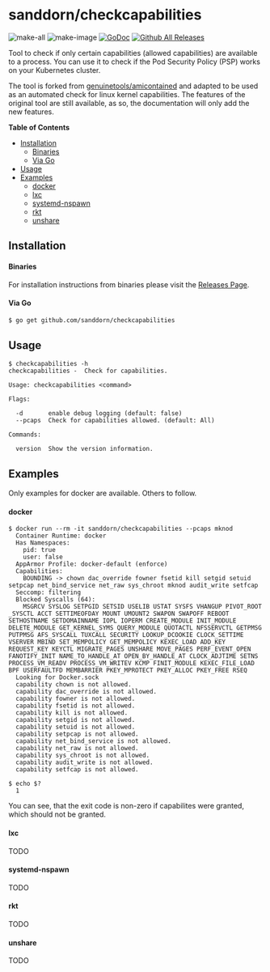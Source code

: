 # sanddorn/checkcapabilities

![make-all](https://github.com/sanddorn/checkcapabilities/workflows/make%20all/badge.svg)
![make-image](https://github.com/sanddorn/checkcapabilities/workflows/make%20image/badge.svg)
[![GoDoc](https://img.shields.io/badge/godoc-reference-5272B4.svg?style=for-the-badge)](https://godoc.org/github.com/genuinetools/amicontained)
[![Github All Releases](https://img.shields.io/github/downloads/sanddorn/checkcapabilities/total.svg?style=for-the-badge)](https://github.com/sanddorn/checkcapabilities/releases)

Tool to check if only certain capabilities (allowed capabilities) are available to a process. 
You can use it to check if the Pod Security Policy (PSP) works on your Kubernetes cluster. 

The tool is forked from [genuinetools/amicontained](https://github.com/genuinetools/amicontained) and adapted to be used as an automated check for linux kernel capabilities.
The features of the original tool are still available, as so, the documentation will only add the new features.

<!-- START doctoc generated TOC please keep comment here to allow auto update -->
<!-- DON'T EDIT THIS SECTION, INSTEAD RE-RUN doctoc TO UPDATE -->
**Table of Contents**

- [Installation](#installation)
    - [Binaries](#binaries)
    - [Via Go](#via-go)
- [Usage](#usage)
- [Examples](#examples)
    - [docker](#docker)
    - [lxc](#lxc)
    - [systemd-nspawn](#systemd-nspawn)
    - [rkt](#rkt)
    - [unshare](#unshare)

<!-- END doctoc generated TOC please keep comment here to allow auto update -->

## Installation

#### Binaries

For installation instructions from binaries please visit the [Releases Page](https://github.com/sanddorn/checkcapabilities/releases).

#### Via Go

```bash
$ go get github.com/sanddorn/checkcapabilities
```

## Usage

```console
$ checkcapabilities -h
checkcapabilities -  Check for capabilities.

Usage: checkcapabilities <command>

Flags:

  -d       enable debug logging (default: false)
  --pcaps  Check for capabilities allowed. (default: All)

Commands:

  version  Show the version information.

```

## Examples

Only examples for docker are available. Others to follow.

#### docker

```console
$ docker run --rm -it sanddorn/checkcapabilities --pcaps mknod
  Container Runtime: docker
  Has Namespaces:
  	pid: true
  	user: false
  AppArmor Profile: docker-default (enforce)
  Capabilities:
  	BOUNDING -> chown dac_override fowner fsetid kill setgid setuid setpcap net_bind_service net_raw sys_chroot mknod audit_write setfcap
  Seccomp: filtering
  Blocked Syscalls (64):
  	MSGRCV SYSLOG SETPGID SETSID USELIB USTAT SYSFS VHANGUP PIVOT_ROOT _SYSCTL ACCT SETTIMEOFDAY MOUNT UMOUNT2 SWAPON SWAPOFF REBOOT SETHOSTNAME SETDOMAINNAME IOPL IOPERM CREATE_MODULE INIT_MODULE DELETE_MODULE GET_KERNEL_SYMS QUERY_MODULE QUOTACTL NFSSERVCTL GETPMSG PUTPMSG AFS_SYSCALL TUXCALL SECURITY LOOKUP_DCOOKIE CLOCK_SETTIME VSERVER MBIND SET_MEMPOLICY GET_MEMPOLICY KEXEC_LOAD ADD_KEY REQUEST_KEY KEYCTL MIGRATE_PAGES UNSHARE MOVE_PAGES PERF_EVENT_OPEN FANOTIFY_INIT NAME_TO_HANDLE_AT OPEN_BY_HANDLE_AT CLOCK_ADJTIME SETNS PROCESS_VM_READV PROCESS_VM_WRITEV KCMP FINIT_MODULE KEXEC_FILE_LOAD BPF USERFAULTFD MEMBARRIER PKEY_MPROTECT PKEY_ALLOC PKEY_FREE RSEQ
  Looking for Docker.sock
  capability chown is not allowed.
  capability dac_override is not allowed.
  capability fowner is not allowed.
  capability fsetid is not allowed.
  capability kill is not allowed.
  capability setgid is not allowed.
  capability setuid is not allowed.
  capability setpcap is not allowed.
  capability net_bind_service is not allowed.
  capability net_raw is not allowed.
  capability sys_chroot is not allowed.
  capability audit_write is not allowed.
  capability setfcap is not allowed.
  
$ echo $?
  1
```

You can see, that the exit code is non-zero if capabilites were granted, which should not be granted.

#### lxc

TODO

#### systemd-nspawn

TODO

#### rkt

TODO

#### unshare

TODO